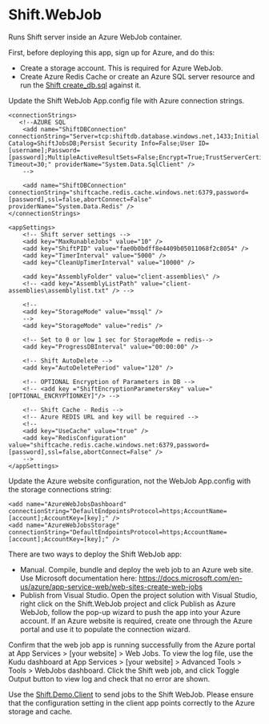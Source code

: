 # Shift.WebJob
Runs Shift server inside an Azure WebJob container.

First, before deploying this app, sign up for Azure, and do this:
- Create a storage account. This is required for Azure WebJob.
- Create Azure Redis Cache or create an Azure SQL server resource and run the [Shift create_db.sql](https://github.com/hhalim/Shift/blob/master/Shift/Database/create_db.sql) against it.

Update the Shift WebJob App.config file with Azure connection strings.
```
<connectionStrings>
   <!--AZURE SQL 
    <add name="ShiftDBConnection" connectionString="Server=tcp:shiftdb.database.windows.net,1433;Initial Catalog=ShiftJobsDB;Persist Security Info=False;User ID=[username];Password=[password];MultipleActiveResultSets=False;Encrypt=True;TrustServerCertificate=False;Connection Timeout=30;" providerName="System.Data.SqlClient" />
    -->
    
    <add name="ShiftDBConnection" connectionString="shiftcache.redis.cache.windows.net:6379,password=[password],ssl=false,abortConnect=False" providerName="System.Data.Redis" />
</connectionStrings>

<appSettings>
    <!-- Shift server settings -->
    <add key="MaxRunableJobs" value="10" />
    <add key="ShiftPID" value="fae0b0bdff8e4409b05011068f2c8054" />
    <add key="TimerInterval" value="5000" />
    <add key="CleanUpTimerInterval" value="10000" />

    <add key="AssemblyFolder" value="client-assemblies\" />
    <!-- <add key="AssemblyListPath" value="client-assemblies\assemblylist.txt" /> -->

    <!-- 
    <add key="StorageMode" value="mssql" />
    -->
    <add key="StorageMode" value="redis" />

    <!-- Set to 0 or low 1 sec for StorageMode = redis-->
    <add key="ProgressDBInterval" value="00:00:00" />
    
    <!-- Shift AutoDelete -->
    <add key="AutoDeletePeriod" value="120" />

    <!-- OPTIONAL Encryption of Parameters in DB -->
    <!-- <add key ="ShiftEncryptionParametersKey" value="[OPTIONAL_ENCRYPTIONKEY]"/> -->

    <!-- Shift Cache - Redis -->
    <!-- Azure REDIS URL and key will be required -->
    <!--
    <add key="UseCache" value="true" /> 
    <add key="RedisConfiguration" value="shiftcache.redis.cache.windows.net:6379,password=[password],ssl=false,abortConnect=False" />
    -->
</appSettings>
```

Update the Azure website configuration, not the WebJob App.config with the storage connections string:
```
<add name="AzureWebJobsDashboard" connectionString="DefaultEndpointsProtocol=https;AccountName=[account];AccountKey=[key];" />
<add name="AzureWebJobsStorage" connectionString="DefaultEndpointsProtocol=https;AccountName=[account];AccountKey=[key];" />
```

There are two ways to deploy the Shift WebJob app:
- Manual. Compile, bundle and deploy the web job to an Azure web site. Use Microsoft documentation here: <https://docs.microsoft.com/en-us/azure/app-service-web/web-sites-create-web-jobs>
- Publish from Visual Studio. Open the project solution with Visual Studio, right click on the Shift.WebJob project and click Publish as Azure WebJob, follow the pop-up wizard to push the app into your Azure account. If an Azure website is required, create one through the Azure portal and use it to populate the connection wizard.

Confirm that the web job app is running successfully from the Azure portal at App Services > [your website] > Web Jobs. To view the log file, use the Kudu dashboard at App Services > [your website] > Advanced Tools > Tools > WebJobs dashboard. Click the Shift web job, and click Toggle Output button to view log and check that no error are shown.

Use the [Shift.Demo.Client](https://github.com/hhalim/Shift.Demo.Client) to send jobs to the Shift WebJob. Please ensure that the configuration setting in the client app points correctly to the Azure storage and cache.  
